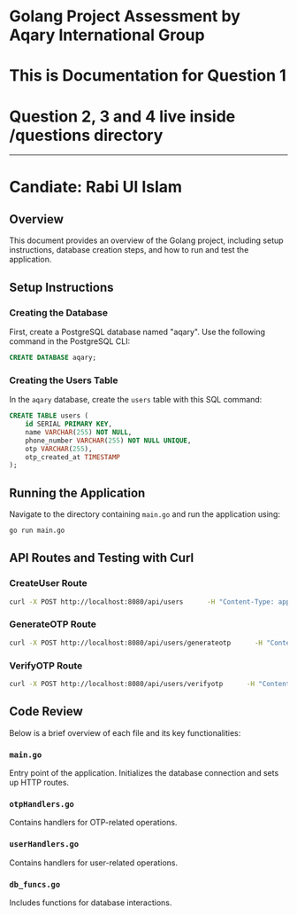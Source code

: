 # Golang Project Assessment by Aqary International Group
# This is Documentation for Question 1
# Question 2, 3 and 4 live inside /questions directory
-------------------------------------------------------
# Candiate: Rabi Ul Islam
## Overview

This document provides an overview of the Golang project, including setup instructions,
database creation steps, and how to run and test the application.

## Setup Instructions

### Creating the Database

First, create a PostgreSQL database named "aqary". Use the following command in the PostgreSQL CLI:

```sql
CREATE DATABASE aqary;
```

### Creating the Users Table

In the `aqary` database, create the `users` table with this SQL command:

```sql
CREATE TABLE users (
    id SERIAL PRIMARY KEY,
    name VARCHAR(255) NOT NULL,
    phone_number VARCHAR(255) NOT NULL UNIQUE,
    otp VARCHAR(255),
    otp_created_at TIMESTAMP
);
```

## Running the Application

Navigate to the directory containing `main.go` and run the application using:

```bash
go run main.go
```

## API Routes and Testing with Curl

### CreateUser Route

```bash
curl -X POST http://localhost:8080/api/users      -H "Content-Type: application/json"      -d '{"name": "John Doe", "phone_number": "1234567890"}'
```

### GenerateOTP Route

```bash
curl -X POST http://localhost:8080/api/users/generateotp      -H "Content-Type: application/json"      -H "PhoneNumber: 1234567890"      -d '{"phone_number": "1234567890"}'
```

### VerifyOTP Route

```bash
curl -X POST http://localhost:8080/api/users/verifyotp      -H "Content-Type: application/json"      -H "PhoneNumber: 1234567890"      -d '{"phone_number": "1234567890", "otp": "1234"}'
```

## Code Review

Below is a brief overview of each file and its key functionalities:

### `main.go`

Entry point of the application. Initializes the database connection and sets up HTTP routes.

### `otpHandlers.go`

Contains handlers for OTP-related operations.

### `userHandlers.go`

Contains handlers for user-related operations.

### `db_funcs.go`

Includes functions for database interactions.
